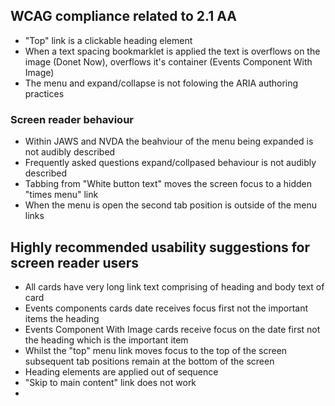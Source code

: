 ## WCAG compliance related to 2.1 AA
* "Top" link is a clickable heading element
* When a text spacing bookmarklet is applied the text is overflows on the image (Donet Now), overflows it's container (Events Component With Image)
* The menu and expand/collapse is not folowing the ARIA authoring practices
### Screen reader behaviour
* Within JAWS and NVDA the beahviour of the menu being expanded is not audibly described
* Frequently asked questions expand/collpased behaviour is not audibly described
* Tabbing from "White button text" moves the screen focus to a hidden "times menu" link
* When the menu is open the second tab position is outside of the menu links
## Highly recommended usability suggestions for screen reader users
* All cards have very long link text comprising of heading and body text of card
* Events components cards date receives focus first not the important items the heading
* Events Component With Image cards receive focus on the date first not the heading which is the important item
* Whilst the "top" menu link moves focus to the top of the screen subsequent tab positions remain at the bottom of the screen
* Heading elements are applied out of sequence
* "Skip to main content" link does not work
* 



